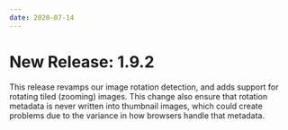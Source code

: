 ```yaml
---
date: 2020-07-14
---
```


# New Release: 1.9.2

This release revamps our image rotation detection, and adds support for rotating tiled (zooming) images. This change also ensure that rotation metadata is never written into thumbnail images, which could create problems due to the variance in how browsers handle that metadata.

